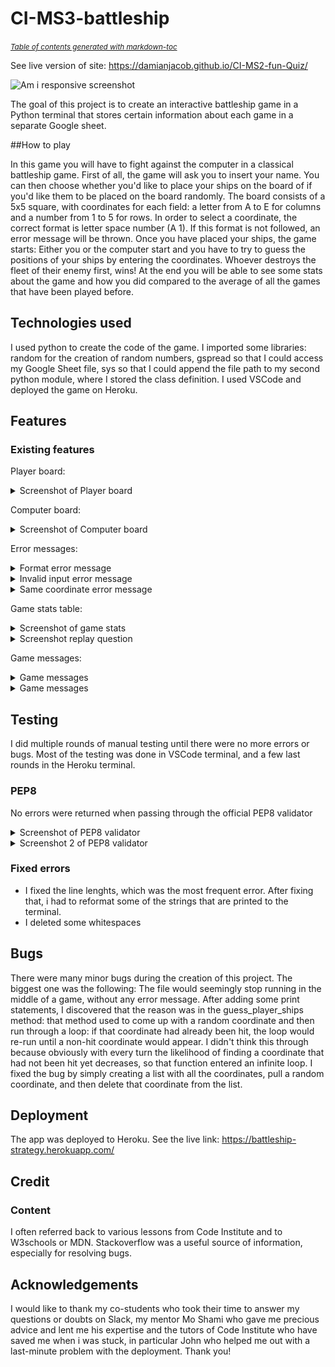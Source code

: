 

# CI-MS3-battleship

<small><i><a href='http://ecotrust-canada.github.io/markdown-toc/'>Table of contents generated with markdown-toc</a></i></small>

See live version of site: https://damianjacob.github.io/CI-MS2-fun-Quiz/

<img src='docs/amiresponsive.png' alt='Am i responsive screenshot'>

The goal of this project is to create an interactive battleship game in a Python terminal that stores certain information about each game in a separate Google sheet.

##How to play

In this game you will have to fight against the computer in a classical battleship game. 
First of all, the game will ask you to insert your name. You can then choose whether you'd like to place your ships on the board of if you'd like them to be placed on the board randomly. The board consists of a 5x5 square, with coordinates for each field: a letter from A to E for columns and a number from 1 to 5 for rows.
In order to select a coordinate, the correct format is letter space number (A 1). If this format is not followed, an error message will be thrown.
Once you have placed your ships, the game starts: Either you or the computer start and you have to try to guess the positions of your ships by entering the coordinates. Whoever destroys the fleet of their enemy first, wins!
At the end you will be able to see some stats about the game and how you did compared to the average of all the games that have been played before.

## Technologies used

I used python to create the code of the game. I imported some libraries: random for the creation of random numbers, gspread so that I could access my Google Sheet file, sys so that I could append the file path to my second python module, where I stored the class definition. I used VSCode and deployed the game on Heroku.

## Features
### Existing features
Player board:
<details>
<summary>Screenshot of Player board</summary>
<img src='features/images/features-players-board.png' alt='player board'>
</details>

Computer board:
<details>
<summary>Screenshot of Computer board</summary>
<img src='features/images/features-computers-board.png' alt='computer board'>
</details>

Error messages:
<details>
<summary>Format error message</summary>
<img src='features/images/error-msg-format.png' alt='error message screenshot'>
</details>

<details>
<summary>Invalid input error message</summary>
<img src='features/images/error-msg-invalid-input.png' alt='error message screenshot'>
</details>

<details>
<summary>Same coordinate error message</summary>
<img src='features/images/error-msg-same-coordinate.png' alt='error message screenshot'>
</details>

Game stats table:
<details>
<summary>Screenshot of game stats</summary>
<img src='features/images/features-game-stats.png' alt='game stats screenshot'>
</details>

<details>
<summary>Screenshot replay question</summary>
<img src='features/images/features-replay.png' alt='replay question screenshot'>
</details>

Game messages: 
<details>
<summary>Game messages</summary>
<img src='features/images/features-messages-two.png' alt='game messages screenshot'>
</details>

<details>
<summary>Game messages</summary>
<img src='features/images/features-messages.png' alt='game messages screenshot'>
</details>

## Testing
I did multiple rounds of manual testing until there were no more errors or bugs. Most of the testing was done in VSCode terminal, and a few last rounds in the Heroku terminal.

### PEP8
No errors were returned when passing through the official PEP8 validator
<details>
<summary>Screenshot of PEP8 validator</summary>
<img src='features/images/PEP8-run-validation.png' alt='PEP8 validation'>
</details>
<details>
<summary>Screenshot 2 of PEP8 validator</summary>
<img src='features/images/PEP8-boardclass-validation.png' alt='PEP8 validation'>
</details>

### Fixed errors
- I fixed the line lenghts, which was the most frequent error. After fixing that, i had to reformat some of the strings that are printed to the terminal.
- I deleted some whitespaces

## Bugs

There were many minor bugs during the creation of this project. The biggest one was the following:
The file would seemingly stop running in the middle of a game, without any error message. After adding some print statements, I discovered that the reason was in the guess_player_ships method: that method used to come up with a random coordinate and then run through a loop: if that coordinate had already been hit, the loop would re-run until a non-hit coordinate would appear. I didn't think this through because obviously with every turn the likelihood of finding a coordinate that had not been hit yet decreases, so that function entered an infinite loop.
I fixed the bug by simply creating a list with all the coordinates, pull a random coordinate, and then delete that coordinate from the list.

## Deployment
The app was deployed to Heroku. See the live link: https://battleship-strategy.herokuapp.com/

## Credit

### Content
   I often referred back to various lessons from Code Institute and to W3schools or MDN. Stackoverflow was a useful source of information, especially for resolving bugs.

## Acknowledgements
I would like to thank my co-students who took their time to answer my questions or doubts on Slack, my mentor Mo Shami who gave me precious advice and lent me his expertise and the tutors of Code Institute who have saved me when i was stuck, in particular John who helped me out with a last-minute problem with the deployment. Thank you!

